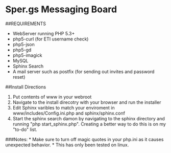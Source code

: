 Sper.gs Messaging Board
=======================

##REQUIREMENTS
* WebServer running PHP 5.3+
* php5-curl (for ETI username check)
* php5-json
* php5-gd
* php5-imagick
* MySQL
* Sphinx Search 
* A mail server such as postfix (for sending out invites and password reset)

##Install Directions
1. Put contents of www in your webroot
2. Navigate to the install direcotry with your browser and run the installer
3. Edit Sphinx varibles to match your enviroment in www/includes/Config.ini.php and sphinx/sphinx.conf
4. Start the sphinx search damon by navigating to the sphinx directory and running "php start_sphinx.php". Creating a better way to do this is on my "to-do" list.

###Notes:
	* Make sure to turn off magic quotes in your php.ini as it causes unexpected behavior. 
	* This has only been tested on linux.